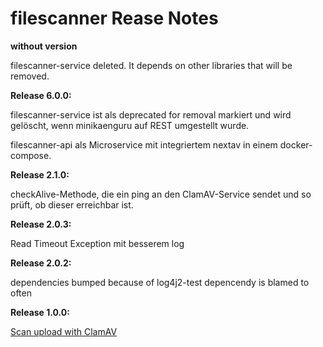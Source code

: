 # filescanner Rease Notes

__without version__

filescanner-service deleted. It depends on other libraries that will be removed.

__Release 6.0.0:__

filescanner-service ist als deprecated for removal markiert und wird gelöscht, wenn minikaenguru auf REST umgestellt wurde.

filescanner-api als Microservice mit integriertem nextav in einem docker-compose.

__Release 2.1.0:__

checkAlive-Methode, die ein ping an den ClamAV-Service sendet und so prüft, ob dieser erreichbar ist.

__Release 2.0.3:__

Read Timeout Exception mit besserem log

__Release 2.0.2:__

dependencies bumped because of log4j2-test depencendy is blamed to often

__Release 1.0.0:__

[Scan upload with ClamAV](https://github.com/heike2718/filescanner/projects/1)
